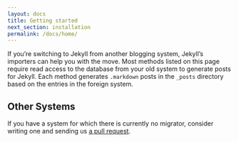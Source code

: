 ```yaml
---
layout: docs
title: Getting started
next_section: installation
permalink: /docs/home/
---
```


If you’re switching to Jekyll from another blogging system, Jekyll’s importers
can help you with the move. Most methods listed on this page require read access
to the database from your old system to generate posts for Jekyll. Each method
generates `.markdown` posts in the `_posts` directory based on the entries in
the foreign system.

## Other Systems

If you have a system for which there is currently no migrator, consider writing
one and sending us [a pull request](https://github.com/jekyll/jekyll-import).
